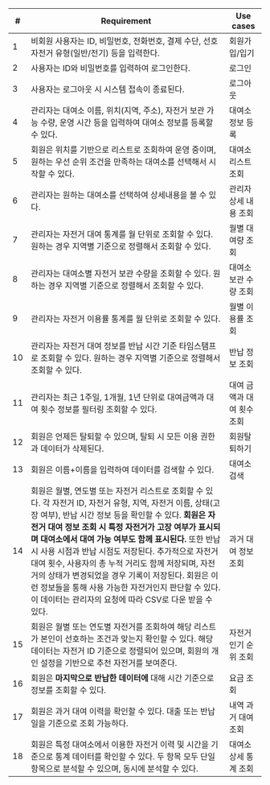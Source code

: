 | #  | Requirement                                                                                                                                                                                                                                   | Use cases             |
|----|-----------------------------------------------------------------------------------------------------------------------------------------------------------------------------------------------------------------------------------------------|------------------------|
| 1  | 비회원 사용자는 ID, 비밀번호, 전화번호, 결제 수단, 선호 자전거 유형(일반/전기) 등을 입력한다.                                                                                                                                           | 회원가입/입기         |
| 2  | 사용자는 ID와 비밀번호를 입력하여 로그인한다.                                                                                                                                                         | 로그인                 |
| 3  | 사용자는 로그아웃 시 시스템 접속이 종료된다.                                                                                                                                                          | 로그아웃               |
| 4  | 관리자는 대여소 이름, 위치(지역, 주소), 자전거 보관 가능 수량, 운영 시간 등을 입력하여 대여소 정보를 등록할 수 있다.                                                                                   | 대여소 정보 등록      |
| 5  | 회원은 위치를 기반으로 리스트로 조회하여 운영 중이며, 원하는 우선 순위 조건을 만족하는 대여소를 선택해서 시작할 수 있다.                                                                               | 대여소 리스트 조회     |
| 6  | 관리자는 원하는 대여소를 선택하여 상세내용을 볼 수 있다.                                                                                                                                                | 관리자 상세 내용 조회 |
| 7  | 관리자는 자전거 대여 통계를 월 단위로 조회할 수 있다. 원하는 경우 지역별 기준으로 정렬해서 조회할 수 있다.                                                                                          | 월별 대여량 조회       |
| 8  | 관리자는 대여소별 자전거 보관 수량을 조회할 수 있다. 원하는 경우 지역별 기준으로 정렬해서 조회할 수 있다.                                                                                             | 대여소 보관 수량 조회 |
| 9  | 관리자는 자전거 이용률 통계를 월 단위로 조회할 수 있다.                                                                                                                                               | 월별 이용률 조회       |
| 10 | 관리자는 자전거 대여 정보를 반납 시간 기준 타임스탬프로 조회할 수 있다. 원하는 경우 지역별 기준으로 정렬해서 조회할 수 있다.                                                                            | 반납 정보 조회         |
| 11 | 관리자는 최근 1주일, 1개월, 1년 단위로 대여금액과 대여 횟수 정보를 필터링 조회할 수 있다.                                                                                                           | 대여 금액과 대여 횟수 조회 |
| 12 | 회원은 언제든 탈퇴할 수 있으며, 탈퇴 시 모든 이용 권한과 데이터가 삭제된다.                                                                                                                           | 회원탈퇴하기           |
| 13 | 회원은 이름+이름을 입력하여 데이터를 검색할 수 있다.                                                                                                                                                  | 대여소 검색           |
| 14 | 회원은 월별, 연도별 또는 자전거 리스트로 조회할 수 있다. 각 자전거 ID, 자전거 유형, 지역, 자전거 이름, 상태(고장 여부), 반납 시간 정보 등을 확인할 수 있다. **회원은 자전거 대여 정보 조회 시 특정 자전거가 고장 여부가 표시되며 대여소에서 대여 가능 여부도 함께 표시된다.** 또한 반납 시 사용 시점과 반납 시점도 저장된다. 추가적으로 자전거 대여 횟수, 사용자의 총 누적 거리도 함께 저장되며, 자전거의 상태가 변경되었을 경우 기록이 저장된다. 회원은 이런 정보들을 통해 사용 가능한 자전거인지 판단할 수 있다. 이 데이터는 관리자의 요청에 따라 CSV로 다운 받을 수 있다. | 과거 대여 정보 조회    |
| 15 | 회원은 월별 또는 연도별 자전거를 조회하여 해당 리스트가 본인이 선호하는 조건과 맞는지 확인할 수 있다. 해당 데이터는 자전거 ID 기준으로 정렬되어 있으며, 회원의 개인 설정을 기반으로 추천 자전거를 보여준다.                        | 자전거 인기 순위 조회  |
| 16 | 회원은 **마지막으로 반납한 데이터에** 대해 시간 기준으로 정보를 조회할 수 있다.                                                                                                                       | 요금 조회             |
| 17 | 회원은 과거 대여 이력을 확인할 수 있다. 대출 또는 반납일을 기준으로 조회 가능하다.                                                                                                                   | 내역 과거 대여 조회    |
| 18 | 회원은 특정 대여소에서 이용한 자전거 이력 및 시간을 기준으로 통계 데이터를 확인할 수 있다. 두 항목 모두 단일 항목으로 분석할 수 있으며, 동시에 분석할 수 있다.                                             | 대여소 상세 통계 조회 |
